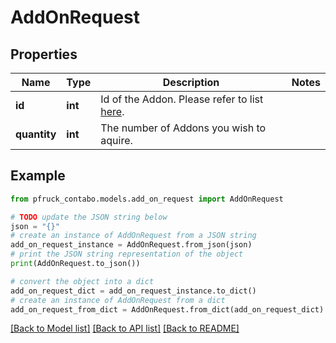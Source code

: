 # AddOnRequest


## Properties

Name | Type | Description | Notes
------------ | ------------- | ------------- | -------------
**id** | **int** | Id of the Addon. Please refer to list [here](https://contabo.com/en/product-list/?show_ids&#x3D;true). | 
**quantity** | **int** | The number of Addons you wish to aquire. | 

## Example

```python
from pfruck_contabo.models.add_on_request import AddOnRequest

# TODO update the JSON string below
json = "{}"
# create an instance of AddOnRequest from a JSON string
add_on_request_instance = AddOnRequest.from_json(json)
# print the JSON string representation of the object
print(AddOnRequest.to_json())

# convert the object into a dict
add_on_request_dict = add_on_request_instance.to_dict()
# create an instance of AddOnRequest from a dict
add_on_request_from_dict = AddOnRequest.from_dict(add_on_request_dict)
```
[[Back to Model list]](../README.md#documentation-for-models) [[Back to API list]](../README.md#documentation-for-api-endpoints) [[Back to README]](../README.md)


